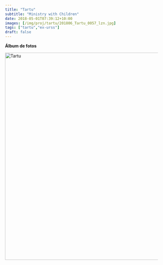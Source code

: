 ```yaml
---
title: "Tartu"
subtitle: "Ministry with Children"
date: 2018-05-01T07:39:12+10:00
images: [/img/proj/tartu/201806_Tartu_0057_lzn.jpg]
tags: ["tartu","ex-urss"]
draft: false
---
```


**Álbum de fotos**

<a data-flickr-embed="true" data-header="true" data-footer="true"  href="https://www.flickr.com/photos/144447981@N03/albums/72157703891818891" title="Tartu"><img src="https://farm8.staticflickr.com/7884/44784390300_028b45d17a_o.jpg" width="1024" height="683" alt="Tartu"></a><script async src="//embedr.flickr.com/assets/client-code.js" charset="utf-8"></script>